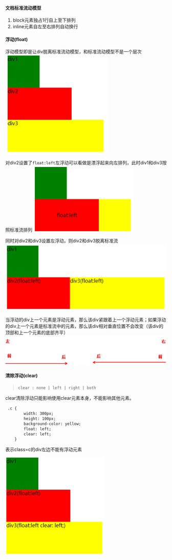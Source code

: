 #### 文档标准流动模型
1. block元素独占1行自上至下排列
2. inline元素自左至右排列自动换行


#### 浮动(float)

浮动模型即是让div脱离标准流动模型，和标准流动模型不是一个层次
![标准流下的div](https://github.com/luyufa/NodeLearning/blob/master/css/float/1.png)


对div2设置了`float:left`左浮动可以看做是漂浮起来向左排列，此时div1和div3按照标准流排列
![一个元素左浮动](https://github.com/luyufa/NodeLearning/blob/master/css/float/2.png)

同时对div2和div3设置左浮动，则div2和div3脱离标准流
![多个元素左浮动](https://github.com/luyufa/NodeLearning/blob/master/css/float/3.png)

当浮动的div上一个元素是浮动元素，那么该div紧跟着上一个浮动元素；如果浮动的div上一个元素是标准流中的元素，那么该div相对垂直位置不会改变（该div的顶部和上一个元素的底部齐平）
![前后左右](https://github.com/luyufa/NodeLearning/blob/master/css/float/4.png)

#### 清除浮动(clear)
> `clear : none | left | right | both`

clear清除浮动只能影响使用clear元素本身，不能影响其他元素。

```
 .c {
        width: 300px;
        height: 100px;
        background-color: yellow;
        float: left;
        clear: left;
    }
```
表示class=c的div左边不能有浮动元素

![清除浮动](https://github.com/luyufa/NodeLearning/blob/master/css/float/5.png)